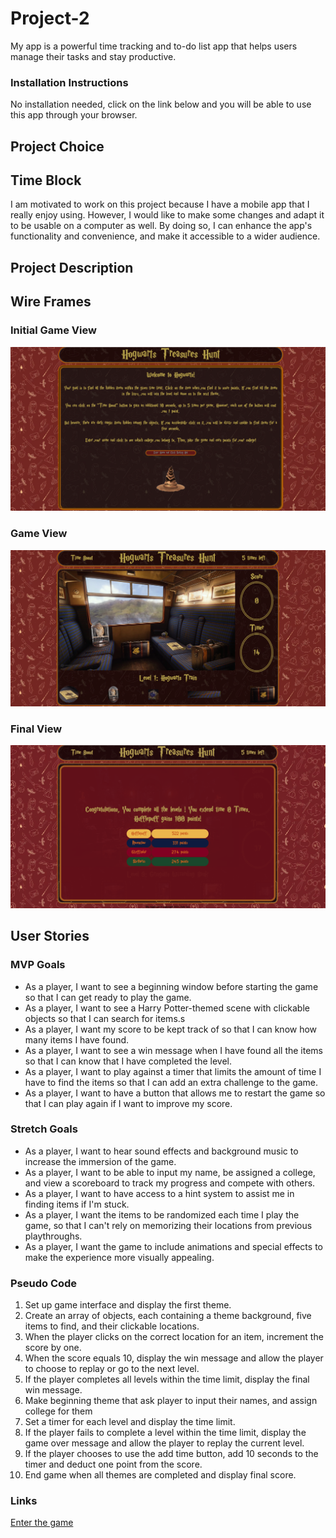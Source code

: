# Project-2
<p> My app is a powerful time tracking and to-do list app that helps users manage their tasks and stay productive.  </p>

### Installation Instructions
<p>No installation needed, click on the link below and you will be able to use this app through your browser.</p>

## Project Choice 
<h2>Time Block</h2>
<p>I am motivated to work on this project because I have a mobile app that I really enjoy using. However, I would like to make some changes and adapt it to be usable on a computer as well. By doing so, I can enhance the app's functionality and convenience, and make it accessible to a wider audience.</p>

## Project Description
<p></p>

## Wire Frames
<h3> Initial Game View </h3>
 <img src='https://github.com/jialingye/projectOne/blob/main/images/md/begin.png' alt='initial'/>

<h3> Game View </h3>
<img src='https://github.com/jialingye/projectOne/blob/main/images/md/main.png' alt='main'/>

<h3> Final View </h3>
<img src='https://github.com/jialingye/projectOne/blob/main/images/md/final.png' alt='final'/>

## User Stories
### MVP Goals
<ul>
    <li>As a player, I want to see a beginning window before starting the game so that I can get ready to play the game.</li>
    <li>As a player, I want to see a Harry Potter-themed scene with clickable objects so that I can search for items.s</li>
    <li>As a player, I want my score to be kept track of so that I can know how many items I have found.</li>
    <li>As a player, I want to see a win message when I have found all the items so that I can know that I have completed the level.</li>
    <li>As a player, I want to play against a timer that limits the amount of time I have to find the items so that I can add an extra challenge to the game.</li>
    <li>As a player, I want to have a button that allows me to restart the game so that I can play again if I want to improve my score.</li>
    
</ul>

### Stretch Goals
<ul>
    <li>As a player, I want to hear sound effects and background music to increase the immersion of the game.</li>
    <li>As a player, I want to be able to input my name, be assigned a college, and view a scoreboard to track my progress and compete with others.</li>
    <li>As a player, I want to have access to a hint system to assist me in finding items if I'm stuck.</li>
    <li>As a player, I want the items to be randomized each time I play the game, so that I can't rely on memorizing their locations from previous playthroughs.</li>
    <li>As a player, I want the game to include animations and special effects to make the experience more visually appealing.</li>
</ul>

### Pseudo Code
<ol>
    <li>Set up game interface and display the first theme.</li>
    <li>Create an array of objects, each containing a theme background, five items to find, and their clickable locations.</li>
    <li>When the player clicks on the correct location for an item, increment the score by one.</li>
    <li>When the score equals 10, display the win message and allow the player to choose to replay or go to the next level.</li>
    <li>If the player completes all levels within the time limit, display the final win message.</li>
    <li>Make beginning theme that ask player to input their names, and assign college for them</li>
    <li>Set a timer for each level and display the time limit.</li>
    <li>If the player fails to complete a level within the time limit, display the game over message and allow the player to replay the current level.</li>
    <li>If the player chooses to use the add time button, add 10 seconds to the timer and deduct one point from the score.</li>
    <li>End game when all themes are completed and display final score.</li>
</ol>

### Links
[Enter the game](https://jialingye.github.io/projectOne/)